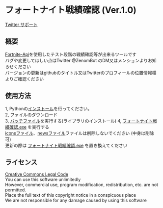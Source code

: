 # フォートナイト戦績確認 (Ver.1.0)

[Twitter サポート](https://twitter.com/ZenomBot)

## 概要
[Fortnite-Api](https://fortnite-api.com/)を使用したテスト段階の戦績確認等が出来るツールです  
バグや変更してほしい点はTwitter @ZenomBot のDM又はメンションよりお知らせください  
バージョンの更新はgithubのタイトル又はTwitterのプロフィールの位置情報欄よりご確認ください  

## 使用方法
1, Pythonの[インストール](https://www.python.org/ftp/python/3.7.8/python-3.7.8-amd64-webinstall.exe.asc)を行ってください。  
2, ファイルのダウンロード  
3, [バッチファイル](install.bat)を実行する(ライブラリのインストール)
4, [フォートナイト戦績確認.exe](フォートナイト戦績確認.exe) を実行する  
[iconsファイル](icons)、[newsファイル](news)ファイルは削除しないでください (中身は削除可)  
更新の際は [フォートナイト戦績確認.exe](フォートナイト戦績確認.exe) を置き換えてください  

## ライセンス
[Creative Commons Legal Code](LICENSE "ライセンス")  
You can use this software unlimitedly  
However, commercial use, program modification, redistribution, etc. are not permitted.  
Place the full text of this copyright notice in a conspicuous place  
We are not responsible for any damage caused by using this software  

